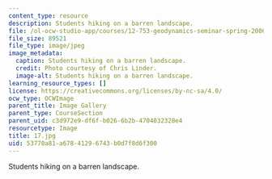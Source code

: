 ```yaml
---
content_type: resource
description: Students hiking on a barren landscape.
file: /ol-ocw-studio-app/courses/12-753-geodynamics-seminar-spring-2006/53770a81a67841296743b0d7f8d6f300_17.jpg
file_size: 89521
file_type: image/jpeg
image_metadata:
  caption: Students hiking on a barren landscape.
  credit: Photo courtesy of Chris Linder.
  image-alt: Students hiking on a barren landscape.
learning_resource_types: []
license: https://creativecommons.org/licenses/by-nc-sa/4.0/
ocw_type: OCWImage
parent_title: Image Gallery
parent_type: CourseSection
parent_uid: c3d972e9-df6f-b026-6b2b-4704032328e4
resourcetype: Image
title: 17.jpg
uid: 53770a81-a678-4129-6743-b0d7f8d6f300
---
```

Students hiking on a barren landscape.
